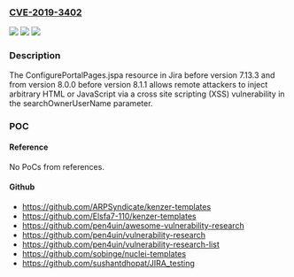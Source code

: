 ### [CVE-2019-3402](https://cve.mitre.org/cgi-bin/cvename.cgi?name=CVE-2019-3402)
![](https://img.shields.io/static/v1?label=Product&message=Jira&color=blue)
![](https://img.shields.io/static/v1?label=Version&message=%3C%207.13.3%20&color=brighgreen)
![](https://img.shields.io/static/v1?label=Vulnerability&message=Cross%20Site%20Scripting%20(XSS)&color=brighgreen)

### Description

The ConfigurePortalPages.jspa resource in Jira before version 7.13.3 and from version 8.0.0 before version 8.1.1 allows remote attackers to inject arbitrary HTML or JavaScript via a cross site scripting (XSS) vulnerability in the searchOwnerUserName parameter.

### POC

#### Reference
No PoCs from references.

#### Github
- https://github.com/ARPSyndicate/kenzer-templates
- https://github.com/Elsfa7-110/kenzer-templates
- https://github.com/pen4uin/awesome-vulnerability-research
- https://github.com/pen4uin/vulnerability-research
- https://github.com/pen4uin/vulnerability-research-list
- https://github.com/sobinge/nuclei-templates
- https://github.com/sushantdhopat/JIRA_testing

